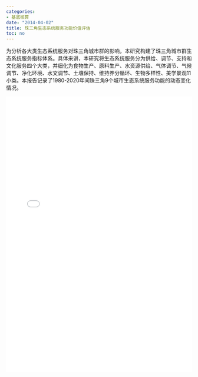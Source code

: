 ```yaml
---
categories:
- 基底核算
date: "2014-04-02"
title: 珠三角生态系统服务功能价值评估
toc: no
---
```


为分析各大类生态系统服务对珠三角城市群的影响，本研究构建了珠三角城市群生态系统服务指标体系。具体来讲，本研究将生态系统服务分为供给、调节、支持和文化服务四个大类，并细化为食物生产、原料生产、水资源供给、气体调节、气候调节、净化环境、水文调节、土壤保持、维持养分循环、生物多样性、美学景观11小类。本报告记录了1980-2020年间珠三角9个城市生态系统服务功能的动态变化情况。

<embed src="/post/account/2.1.1珠三角生态系统服务功能价值评估.pdf" type="application/pdf" width="100%" height=750>

